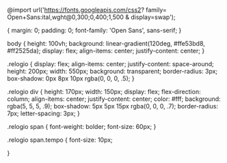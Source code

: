 @import url('https://fonts.googleapis.com/css2? family= Open+Sans:ital,wght@0,300;0,400;1,500 & display=swap');

  {
     margin: 0;
     padding: 0;
     font-family: 'Open Sans', sans-serif;
}

body {
    height: 100vh;
    background: linear-gradient(120deg, #ffe53bd8, #ff2525da);
    display: flex;
    align-items: center;
    justify-content: center;
}

.relogio {
    display: flex;
    align-items: center;
    justify-content: space-around;
    height: 200px;
    width: 550px;
    background: transparent;
    border-radius: 3px;
    box-shadow: 0px 8px 10px rgba(0, 0, 0, .5);
}

.relogio div {
    height: 170px;
    width: 150px;
    display: flex;
    flex-direction: column;
    align-items: center;
    justify-content: center;
    color: #fff;
    background: rgba(5, 5, 5, .9);
    box-shadow: 5px 5px 15px rgba(0, 0, 0, .7);
    border-radius: 7px;
    letter-spacing: 3px;
}

.relogio span {
    font-weight: bolder;
    font-size: 60px;
}

.relogio span.tempo {
    font-size: 10px;

}
